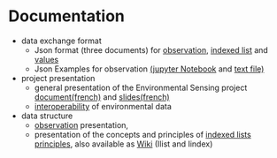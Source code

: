 # Documentation

- data exchange format 
    - Json format (three documents) for [observation](./ObsJSON-Standard.pdf), [indexed list](./IlistJSON-Standard.pdf) and [values](./ESJSON-Standard.pdf)
    - Json Examples for observation [(jupyter Notebook](./json_examples.ipynb) and [text file)](./json_examples.obs)
- project presentation
    - general presentation of the Environmental Sensing project [document(french)](./ES-presentation.pdf) and [slides(french)](./presentation_projet.pdf)
    - [interoperability](./interoperability.pdf) of environmental data
- data structure
    - [observation](./Observation.pdf) presentation,
    - presentation of the concepts and principles of [indexed lists principles](./Ilist_principles.pdf), also available as [Wiki](https://github.com/loco-philippe/Environmental-Sensing/wiki/Indexed-list) (Ilist and Iindex)
